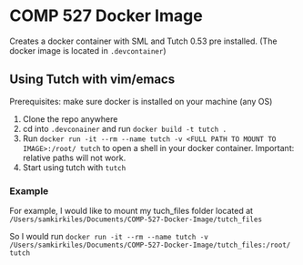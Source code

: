 # COMP 527 Docker Image

Creates a docker container with SML and Tutch 0.53 pre installed. (The docker image is located in `.devcontainer`)

## Using Tutch with vim/emacs

Prerequisites: make sure docker is installed on your machine (any OS)

1. Clone the repo anywhere 
2. cd into `.devconainer` and run `docker build -t tutch .`
3. Run `docker run -it --rm --name tutch -v <FULL PATH TO MOUNT TO IMAGE>:/root/ tutch` to open a shell in your docker container. Important: relative paths will not work. 
4. Start using tutch with `tutch`

### Example
For example, I would like to mount my tuch_files folder located at `/Users/samkirkiles/Documents/COMP-527-Docker-Image/tutch_files`

So I would run `docker run -it --rm --name tutch -v /Users/samkirkiles/Documents/COMP-527-Docker-Image/tutch_files:/root/ tutch`
